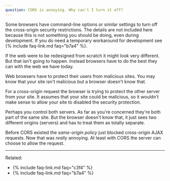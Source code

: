 ```yaml
---
question: CORS is annoying. Why can't I turn it off?
---
```


Some browsers have command-line options or similar settings to turn off the cross-origin security restrictions. The
details are not included here because this is not something you should be doing, even during development. If you do need
a temporary workaround for development see {% include faq-link.md faq="b7a4" %}.

If the web were to be redesigned from scratch it might look very different. But that isn't going to happen. Instead
browsers have to do the best they can with the web we have today.

Web browsers have to protect their users from malicious sites. You may know that your site isn't malicious but a
browser doesn't know that.

For a cross-origin request the browser is trying to protect the other server from your site. It assumes that your site
could be malicious, so it wouldn't make sense to allow your site to disabled the security protection.

Perhaps you control both servers. As far as you're concerned they're both part of the same site. But the browser doesn't
know that, it just sees two different origins (servers) and has to treat them as totally separate.

Before CORS existed the *same-origin policy* just blocked cross-origin AJAX requests. Now that was *really* annoying. At
least with CORS the server can choose to allow the request.

---

Related:

* {% include faq-link.md faq="c3f4" %}
* {% include faq-link.md faq="b7a4" %}
